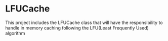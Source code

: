 # LFUCache
This project includes the LFUCache class that will have the responsibility to handle in memory caching following the LFU(Least Frequently Used) algorithm
